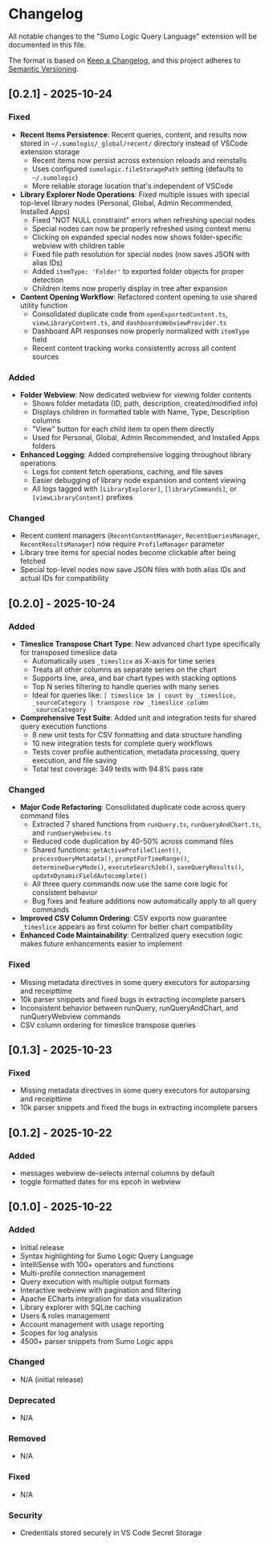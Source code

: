 # Changelog

All notable changes to the "Sumo Logic Query Language" extension will be documented in this file.

The format is based on [Keep a Changelog](https://keepachangelog.com/en/1.0.0/),
and this project adheres to [Semantic Versioning](https://semver.org/spec/v2.0.0.html).

## [0.2.1] - 2025-10-24

### Fixed
- **Recent Items Persistence**: Recent queries, content, and results now stored in `~/.sumologic/_global/recent/` directory instead of VSCode extension storage
  - Recent items now persist across extension reloads and reinstalls
  - Uses configured `sumologic.fileStoragePath` setting (defaults to `~/.sumologic`)
  - More reliable storage location that's independent of VSCode
- **Library Explorer Node Operations**: Fixed multiple issues with special top-level library nodes (Personal, Global, Admin Recommended, Installed Apps)
  - Fixed "NOT NULL constraint" errors when refreshing special nodes
  - Special nodes can now be properly refreshed using context menu
  - Clicking on expanded special nodes now shows folder-specific webview with children table
  - Fixed file path resolution for special nodes (now saves JSON with alias IDs)
  - Added `itemType: 'Folder'` to exported folder objects for proper detection
  - Children items now properly display in tree after expansion
- **Content Opening Workflow**: Refactored content opening to use shared utility function
  - Consolidated duplicate code from `openExportedContent.ts`, `viewLibraryContent.ts`, and `dashboardsWebviewProvider.ts`
  - Dashboard API responses now properly normalized with `itemType` field
  - Recent content tracking works consistently across all content sources

### Added
- **Folder Webview**: New dedicated webview for viewing folder contents
  - Shows folder metadata (ID, path, description, created/modified info)
  - Displays children in formatted table with Name, Type, Description columns
  - "View" button for each child item to open them directly
  - Used for Personal, Global, Admin Recommended, and Installed Apps folders
- **Enhanced Logging**: Added comprehensive logging throughout library operations
  - Logs for content fetch operations, caching, and file saves
  - Easier debugging of library node expansion and content viewing
  - All logs tagged with `[LibraryExplorer]`, `[libraryCommands]`, or `[viewLibraryContent]` prefixes

### Changed
- Recent content managers (`RecentContentManager`, `RecentQueriesManager`, `RecentResultsManager`) now require `ProfileManager` parameter
- Library tree items for special nodes become clickable after being fetched
- Special top-level nodes now save JSON files with both alias IDs and actual IDs for compatibility

## [0.2.0] - 2025-10-24

### Added
- **Timeslice Transpose Chart Type**: New advanced chart type specifically for transposed timeslice data
  - Automatically uses `_timeslice` as X-axis for time series
  - Treats all other columns as separate series on the chart
  - Supports line, area, and bar chart types with stacking options
  - Top N series filtering to handle queries with many series
  - Ideal for queries like: `| timeslice 1m | count by _timeslice, _sourceCategory | transpose row _timeslice column _sourceCategory`
- **Comprehensive Test Suite**: Added unit and integration tests for shared query execution functions
  - 8 new unit tests for CSV formatting and data structure handling
  - 10 new integration tests for complete query workflows
  - Tests cover profile authentication, metadata processing, query execution, and file saving
  - Total test coverage: 349 tests with 94.8% pass rate

### Changed
- **Major Code Refactoring**: Consolidated duplicate code across query command files
  - Extracted 7 shared functions from `runQuery.ts`, `runQueryAndChart.ts`, and `runQueryWebview.ts`
  - Reduced code duplication by 40-50% across command files
  - Shared functions: `getActiveProfileClient()`, `processQueryMetadata()`, `promptForTimeRange()`, `determineQueryMode()`, `executeSearchJob()`, `saveQueryResults()`, `updateDynamicFieldAutocomplete()`
  - All three query commands now use the same core logic for consistent behavior
  - Bug fixes and feature additions now automatically apply to all query commands
- **Improved CSV Column Ordering**: CSV exports now guarantee `_timeslice` appears as first column for better chart compatibility
- **Enhanced Code Maintainability**: Centralized query execution logic makes future enhancements easier to implement

### Fixed
- Missing metadata directives in some query executors for autoparsing and receipttime
- 10k parser snippets and fixed bugs in extracting incomplete parsers
- Inconsistent behavior between runQuery, runQueryAndChart, and runQueryWebview commands
- CSV column ordering for timeslice transpose queries

## [0.1.3] - 2025-10-23

### Fixed
- Missing metadata directives in some query executors for autoparsing and receipttime
- 10k parser snippets and fixed the bugs in extracting incomplete parsers

## [0.1.2] - 2025-10-22

### Added
- messages webview de-selects internal columns by default
- toggle formatted dates for ms epcoh in webview

## [0.1.0] - 2025-10-22

### Added
- Initial release
- Syntax highlighting for Sumo Logic Query Language
- IntelliSense with 100+ operators and functions
- Multi-profile connection management
- Query execution with multiple output formats
- Interactive webview with pagination and filtering
- Apache ECharts integration for data visualization
- Library explorer with SQLite caching
- Users & roles management
- Account management with usage reporting
- Scopes for log analysis
- 4500+ parser snippets from Sumo Logic apps

### Changed
- N/A (initial release)

### Deprecated
- N/A

### Removed
- N/A

### Fixed
- N/A

### Security
- Credentials stored securely in VS Code Secret Storage
